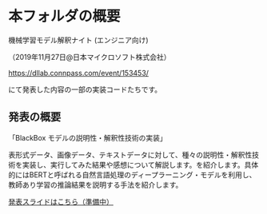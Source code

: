 
# 本フォルダの概要
機械学習モデル解釈ナイト (エンジニア向け)

（2019年11月27日@日本マイクロソフト株式会社）

https://dllab.connpass.com/event/153453/


にて発表した内容の一部の実装コードたちです。


## 発表の概要

「BlackBox モデルの説明性・解釈性技術の実装」

表形式データ、画像データ、テキストデータに対して、種々の説明性・解釈性技術を実装し、実行してみた結果や感想について解説します。を紹介します。具体的にはBERTと呼ばれる自然言語処理のディープラーニング・モデルを利用し、教師あり学習の推論結果を説明する手法を紹介します。

[発表スライドはこちら（準備中）]()




